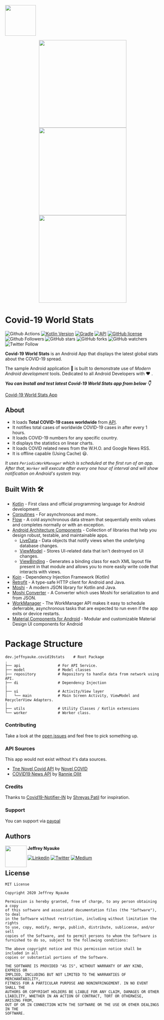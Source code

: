 <img width="100" height="100" src="art/app_icon.png?raw=true">

<p align="center">
  <img width="285" src="art/overview-light.png?raw=true">
  <img width="285" src="art/countries-light.png?raw=true">
  <img width="285" src="art/country-light.png?raw=true">
</p>

# Covid-19 World Stats

![Github Actions](https://github.com/jeffnyauke/Covid-19-World-Stats/workflows/.github/workflows/Build.yml/badge.svg)
[![Kotlin Version](https://img.shields.io/badge/kotlin-1.3.71-blue.svg)](http://kotlinlang.org/)
[![Gradle](https://img.shields.io/badge/gradle-6.1-blue.svg)](https://lv.binarybabel.org/catalog/gradle/latest)
[![API](https://img.shields.io/badge/API-21%2B-blue.svg?style=flat)](https://android-arsenal.com/api?level=21)
[![GitHub license](https://img.shields.io/badge/License-MIT-blue.svg)](LICENSE)
![Github Followers](https://img.shields.io/github/followers/jeffnyauke?label=Follow&style=social)
![GitHub stars](https://img.shields.io/github/stars/jeffnyauke/Covid19-Notifier-IN?style=social)
![GitHub forks](https://img.shields.io/github/forks/jeffnyauke/Covid19-Notifier-IN?style=social)
![GitHub watchers](https://img.shields.io/github/watchers/jeffnyauke/Covid19-Notifier-IN?style=social)
![Twitter Follow](https://img.shields.io/twitter/follow/pesapocket?label=Follow&style=social)

**Covid-19 World Stats** is an Android App that displays the latest global stats about the COVID-19 spread.

The sample Android application 📱 is built to demonstrate use of *Modern Android development* tools. Dedicated to all Android Developers with ❤ .

***You can Install and test latest Covid-19 World Stats app from below 👇***

[Covid-19 World Stats App](https://appdistribution.firebase.dev/i/fLb85aoy)

## About
- It loads **Total COVID-19 cases worldwide** from [API](https://github.com/NovelCOVID/API).
- It notifies total cases of worldwide COVID-19 cases in after every 1 hours.
- It loads COVID-19 numbers for any specific country.
- It displays the statistics on linear charts.
- It loads COVID related news from the W.H.O. and Google News RSS.
- It is offline capable (Using Cache) 😃.

*It uses `PeriodicWorkManager` which is scheduled at the first run of an app. After that, `Worker` will execute after every one hour of interval and will show notification on Android's system tray.*

## Built With 🛠
- [Kotlin](https://kotlinlang.org/) - First class and official programming language for Android development.
- [Coroutines](https://kotlinlang.org/docs/reference/coroutines-overview.html) - For asynchronous and more..
- [Flow](https://kotlin.github.io/kotlinx.coroutines/kotlinx-coroutines-core/kotlinx.coroutines.flow/-flow/) - A cold asynchronous data stream that sequentially emits values and completes normally or with an exception.
- [Android Architecture Components](https://developer.android.com/topic/libraries/architecture) - Collection of libraries that help you design robust, testable, and maintainable apps.
  - [LiveData](https://developer.android.com/topic/libraries/architecture/livedata) - Data objects that notify views when the underlying database changes.
  - [ViewModel](https://developer.android.com/topic/libraries/architecture/viewmodel) - Stores UI-related data that isn't destroyed on UI changes. 
  - [ViewBinding](https://developer.android.com/topic/libraries/view-binding) - Generates a binding class for each XML layout file present in that module and allows you to more easily write code that interacts with views.
- [Koin](https://start.insert-koin.io/) - Dependency Injection Framework (Kotlin)
- [Retrofit](https://square.github.io/retrofit/) - A type-safe HTTP client for Android and Java.
- [Moshi](https://github.com/square/moshi) - A modern JSON library for Kotlin and Java.
- [Moshi Converter](https://github.com/square/retrofit/tree/master/retrofit-converters/moshi) - A Converter which uses Moshi for serialization to and from JSON.
- [WorkManager](https://developer.android.com/topic/libraries/architecture/workmanager) - The WorkManager API makes it easy to schedule deferrable, asynchronous tasks that are expected to run even if the app exits or device restarts.
- [Material Components for Android](https://github.com/material-components/material-components-android) - Modular and customizable Material Design UI components for Android

# Package Structure
    
    dev.jeffnyauke.covid19stats    # Root Package
    .
    ├── api                 # For API Service.
    ├── model               # Model classes
    ├── repository          # Repository to handle data from network using API.
    ├── di                  # Dependency Injection     
    |
    ├── ui                  # Activity/View layer  
    │   └── main            # Main Screen Activity, ViewModel and RecyclerView Adapters.
    |
    ├── utils               # Utility Classes / Kotlin extensions
    └── worker              # Worker class.


### Contributing
Take a look at the [open issues](https://github.com/jeffnyauke/Covid-19-World-Stats/issues) and feel free to pick something up.

### API Sources
This app would not exist without it's data sources.

 - [Tne Novel Covid API](https://github.com/NovelCOVID/API) by [Novel COVID](https://github.com/NovelCOVID)
 - [COVID19 News API](https://github.com/einnar82/covid19-news-api) by [Rannie Ollit](https://github.com/einnar82)

### Credits
Thanks to [Covid19-Notifier-IN](https://github.com/PatilShreyas/Covid19-Notifier-IN) by [Shreyas Patil](https://github.com/PatilShreyas) for inspiration.

### Support
You can support via [paypal](https://www.paypal.com/jeffnyauke)

## Authors

<a href="https://twitter.com/jeffreynyauke" target="_blank">
  <img src="https://avatars1.githubusercontent.com/u/14073448?s=400&u=e21d2306a36644576535f8f2f7ba939aeee148f1&v=4" width="70" align="left">
</a>

**Jeffrey Nyauke**

[![Linkedin](https://img.shields.io/badge/-linkedin-grey?logo=linkedin)](https://www.linkedin.com/in/jeffreynyauke/)
[![Twitter](https://img.shields.io/badge/-twitter-grey?logo=twitter)](https://twitter.com/pesapocket)
[![Medium](https://img.shields.io/badge/-medium-grey?logo=medium)](https://medium.com/@jeffnyauke)

## License
```
MIT License

Copyright 2020 Jeffrey Nyauke

Permission is hereby granted, free of charge, to any person obtaining a copy
of this software and associated documentation files (the "Software"), to deal
in the Software without restriction, including without limitation the rights
to use, copy, modify, merge, publish, distribute, sublicense, and/or sell
copies of the Software, and to permit persons to whom the Software is
furnished to do so, subject to the following conditions:

The above copyright notice and this permission notice shall be included in all
copies or substantial portions of the Software.

THE SOFTWARE IS PROVIDED "AS IS", WITHOUT WARRANTY OF ANY KIND, EXPRESS OR
IMPLIED, INCLUDING BUT NOT LIMITED TO THE WARRANTIES OF MERCHANTABILITY,
FITNESS FOR A PARTICULAR PURPOSE AND NONINFRINGEMENT. IN NO EVENT SHALL THE
AUTHORS OR COPYRIGHT HOLDERS BE LIABLE FOR ANY CLAIM, DAMAGES OR OTHER
LIABILITY, WHETHER IN AN ACTION OF CONTRACT, TORT OR OTHERWISE, ARISING FROM,
OUT OF OR IN CONNECTION WITH THE SOFTWARE OR THE USE OR OTHER DEALINGS IN THE
SOFTWARE.
```
